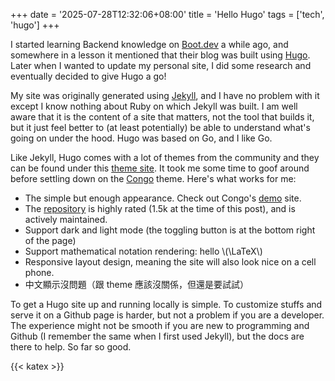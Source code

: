 +++
date = '2025-07-28T12:32:06+08:00'
title = 'Hello Hugo'
tags = ['tech', 'hugo']
+++

I started learning Backend knowledge on [Boot.dev](https://www.boot.dev) a while ago, and somewhere in a lesson it mentioned that their blog was built using [Hugo](https://gohugo.io). Later when I wanted to update my personal site, I did some research and eventually decided to give Hugo a go! 

My site was originally generated using [Jekyll](https://jekyllrb.com), and I have no problem with it except I know nothing about Ruby on which Jekyll was built. I am well aware that it is the content of a site that matters, not the tool that builds it, but it just feel better to (at least potentially) be able to understand what's going on under the hood. Hugo was based on Go, and I like Go.

Like Jekyll, Hugo comes with a lot of themes from the community and they can be found under this [theme site](https://themes.gohugo.io/). It took me some time to goof around before settling down on the [Congo](https://github.com/jpanther/congo) theme. Here's what works for me:

- The simple but enough appearance. Check out Congo's [demo](https://jpanther.github.io/congo/) site.
- The [repository](https://github.com/jpanther/congo) is highly rated (1.5k at the time of this post), and is actively maintained.
- Support dark and light mode (the toggling button is at the bottom right of the page)
- Support mathematical notation rendering: hello \\(\LaTeX\\)
- Responsive layout design, meaning the site will also look nice on a cell phone.
- 中文顯示沒問題（跟 theme 應該沒關係，但還是要試試）

To get a Hugo site up and running locally is simple. To customize stuffs and serve it on a Github page is harder, but not a problem if you are a developer. The experience might not be smooth if you are new to programming and Github (I remember the same when I first used Jekyll), but the docs are there to help. So far so good.


{{< katex >}}